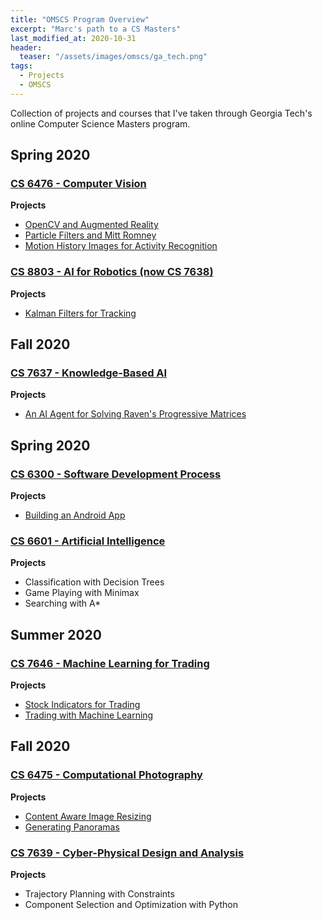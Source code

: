 ```yaml
---
title: "OMSCS Program Overview"
excerpt: "Marc's path to a CS Masters"
last_modified_at: 2020-10-31
header:
  teaser: "/assets/images/omscs/ga_tech.png"
tags: 
  - Projects
  - OMSCS
---
```

Collection of projects and courses that I've taken through Georgia Tech's online Computer Science Masters program.

## Spring 2020
### <a href="https://www.omscs.gatech.edu/cs-6476-computer-vision" target="_blank">**CS 6476 - Computer Vision**</a>

**Projects**
   * <a href="/ar/" target="_blank">OpenCV and Augmented Reality</a>
   * <a href="/tracking/" target="_blank">Particle Filters and Mitt Romney</a>
   *  <a href="/mhi/" target="_blank">Motion History Images for Activity Recognition</a>

### <a href="https://www.omscs.gatech.edu/cs-7638-artificial-intelligence-robotics" target="_blank">**CS 8803 - AI for Robotics (now CS 7638)**</a>

**Projects**
   * <a href="/kalman/" target="_blank">Kalman Filters for Tracking</a>

## Fall 2020
### <a href="https://www.omscs.gatech.edu/cs-7637-knowledge-based-artificial-intelligence-cognitive-systems" target="_blank">**CS 7637 - Knowledge-Based AI**</a>

**Projects**
   * <a href="/kbai/" target="_blank">An AI Agent for Solving Raven's Progressive Matrices</a>

## Spring 2020
### <a href="http://www.omscs.gatech.edu/cs-6300-software-development-process" target="_blank">**CS 6300 - Software Development Process**</a>

**Projects**
   * <a href="/boggle/" target="_blank">Building an Android App</a>

### <a href="https://www.omscs.gatech.edu/cs-7637-knowledge-based-artificial-intelligence-cognitive-systems" target="_blank">**CS 6601 - Artificial Intelligence**</a>

**Projects**
   * Classification with Decision Trees
   * Game Playing with Minimax
   * Searching with A*

## Summer 2020
### <a href="https://www.omscs.gatech.edu/cs-7646-machine-learning-trading" target="_blank">**CS 7646 - Machine Learning for Trading**</a>

**Projects**
* <a href="/indicators/" target="_blank">Stock Indicators for Trading</a>
* <a href="/autotrader/" target="_blank">Trading with Machine Learning</a>

## Fall 2020
### <a href="http://omscs.gatech.edu/cs-6475-computational-photography/" target="_blank">**CS 6475 - Computational Photography**</a>

**Projects**
* <a href="/seamcarving/" target="_blank">Content Aware Image Resizing</a>
* <a href="/panoramas/" target="_blank">Generating Panoramas</a>

### <a href="https://omscs.gatech.edu/cs-7639-cyber-physical-design-and-analysis" target="_blank">**CS 7639 - Cyber-Physical Design and Analysis**</a>

**Projects**
   * Trajectory Planning with Constraints
   * Component Selection and Optimization with Python

